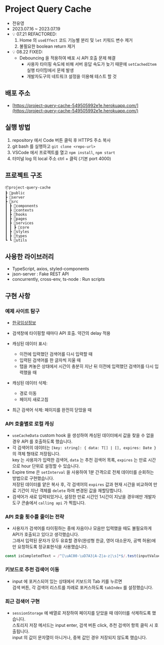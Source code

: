 # Project Query Cache

- 전유영
- 2023.07.16 ~ 2023.07.19
- :bulb: 07.21 REFACTORED:
  1. Home 의 `useEffect` 코드 기능별 분리 및 `let` 키워드 변수 제거
  2. 불필요한 boolean return 제거
- :bulb: 08.22 FIXED:
  - Debouncing 을 적용하여 배포 시 API 호출 문제 해결
    - 사용자 타이핑 속도에 비해 서버 응답 속도가 늦기 때문에 `setCachedItem` 실행 타이밍에서 문제 발생
    - 개발자도구의 네트워크 설정을 이용해 테스트 할 것

## 배포 주소

- [https://project-query-cache-549505992e1e.herokuapp.com/](https://project-query-cache-549505992e1e.herokuapp.com/)

## 실행 방법

1. repository 에서 Code 버튼 클릭 후 HTTPS 주소 복사
2. git bash 를 실행하고 `git clone <repo-url>`
3. VSCode 에서 프로젝트를 열고 `npm install`, `npm start`
4. 터미널 log 의 local 주소 ctrl + 클릭 (기본 port 4000)

## 프로젝트 구조

```
📦project-query-cache
┣ 📂public
┣ 📂server
┣ 📂src
┃ ┣ 📂components
┃ ┣ 📂contexts
┃ ┣ 📂hooks
┃ ┣ 📂pages
┃ ┣ 📂services
┃ ┃ ┣ 📂core
┃ ┣ 📂styles
┃ ┣ 📂types
┗ ┗ 📂utils
```

## 사용한 라이브러리

- TypeScript, axios, styled-components
- json-server : Fake REST API
- concurrently, cross-env, ts-node : Run scripts

## 구현 사항

### 예제 사이트 탐구

- [한국임상정보](https://clinicaltrialskorea.com/)

- 검색창에 타이핑할 때마다 API 호출. 약간의 delay 적용
- 캐싱된 데이터 표시:

  - 이전에 입력했던 검색어를 다시 입력할 때
  - 입력된 검색어를 한 글자씩 지울 때
  - 탭을 켜놓은 상태에서 시간이 충분히 지난 뒤 이전에 입력했던 검색어를 다시 입력했을 때

- 캐싱된 데이터 삭제:

  - 경로 이동
  - 페이지 새로고침

- 최근 검색어 삭제: 페이지를 완전히 닫았을 때

### API 호출별로 로컬 캐싱

- `useCacheData` custom hook 을 생성하여 캐싱된 데이터에서 값을 찾을 수 없을 경우 API 를 호출하도록 했습니다.
- 각 검색어의 데이터는 `[key: string]: { data: T[] | [], expires: Date }` 의 객체 형태로 저장됩니다.  
  key 는 사용자가 입력한 검색어, `data` 는 추천 검색어 목록, `expires` 는 만료 시간으로 hour 단위로 설정할 수 있습니다.
- Expire time 은 `setInterval` 을 사용하여 1분 간격으로 전체 데이터를 순회하는 방법으로 구현했습니다.  
  저장된 데이터를 얕은 복사 후, 각 검색어의 `expires` 값과 현재 시간을 비교하여 만료 기간이 지난 객체를 `delete` 하여 변경된 값을 재할당합니다.
- 검색어가 새로 입력되었거나, 설정한 만료 시간인 1시간이 지났을 경우에만 개발자 도구 콘솔에서 `calling api` 가 찍힙니다.

### API 호출 횟수를 줄이는 전략

- 사용자가 검색어를 타이핑하는 중에 자음이나 모음만 입력했을 때도 불필요하게 API가 호출되고 있다고 생각했습니다.  
  그래서 입력된 문자가 모두 유효할 경우(완성형 한글, 영어 대소문자, 공백 허용)에만 요청하도록 정규표현식을 사용했습니다.

```js
const isCompletedText = /^[\uAC00-\uD7A3|A-Z|a-z|\s]*$/.test(inputValue);
```

### 키보드로 추천 검색어 이동

- input 에 포커스되어 있는 상태에서 키보드의 Tab 키를 누르면  
  검색 버튼, 각 검색어 리스트를 차례로 포커스하도록 `tabIndex` 를 설정했습니다.

### 최근 검색어 구현

- `sessionStorage` 에 배열로 저장하여 페이지를 닫았을 때 데이터를 삭제하도록 했습니다.  
  스토리지 저장 메서드는 input enter, 검색 버튼 click, 추천 검색어 항목 클릭 시 호출됩니다.  
  input 의 값이 문자열이 아니거나, 중복 값인 경우 저장되지 않도록 했습니다.
